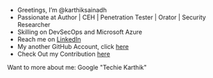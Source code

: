-  Greetings, I’m @karthiksainadh
-  Passionate at Author | CEH | Penetration Tester | Orator | Security Researcher
-  Skilling on DevSecOps and Microsoft Azure
-  Reach me on [LinkedIn](https://in.linkedin.com/in/karthiksainadh)
-  My another GitHub Account, click [here](https://github.com/karthikgenius)
-  Check Out my Contribution [here](https://novapublishers.com/shop/a-closer-look-at-cybersecurity-and-cryptanalysis/)

Want to more about me: Google "Techie Karthik"
